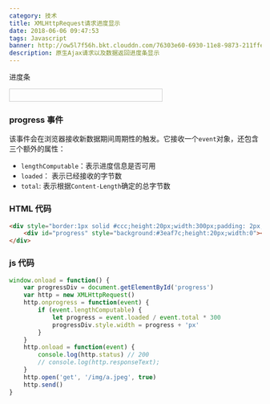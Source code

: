 ```yaml
---
category: 技术
title: XMLHttpRequest请求进度显示
date: 2018-06-06 09:47:53
tags: Javascript
banner: http://ow5l7f56h.bkt.clouddn.com/76303e60-6930-11e8-9873-211ffe76e27d
description: 原生Ajax请求以及数据返回进度条显示
---
```


进度条

<div style="border:1px solid #ccc;height:20px;width:300px;padding: 2px;"><div id="progress" style="background:#3eaf7c;height:20px;width:0"></div></div>

<script>
    export default {
        mounted() {
            window.onload = function() {
                var progressDiv = document.getElementById('progress')
                var http = new XMLHttpRequest();
                http.onprogress = function (event) {
                    if (event.lengthComputable) {
                        let progress = event.loaded / event.total * 300
                        progressDiv.style.width = progress + 'px';
                    }
                }
                http.onload = function (event) {
                    console.log(http.status);
                    // console.log(http.responseText);
                }
                http.open('get', '/img/a.jpeg?a='+Math.random(), true);
                http.send()
            }
        }
    }
</script>

### progress 事件

该事件会在浏览器接收新数据期间周期性的触发。它接收一个`event`对象，还包含三个额外的属性：

*   `lengthComputable`：表示进度信息是否可用
*   `loaded`： 表示已经接收的字节数
*   `total`: 表示根据`Content-Length`确定的总字节数

### HTML 代码

```html
<div style="border:1px solid #ccc;height:20px;width:300px;padding: 2px;">
    <div id="progress" style="background:#3eaf7c;height:20px;width:0"></div>
</div>
```

### js 代码

```js
window.onload = function() {
    var progressDiv = document.getElementById('progress')
    var http = new XMLHttpRequest()
    http.onprogress = function(event) {
        if (event.lengthComputable) {
            let progress = event.loaded / event.total * 300
            progressDiv.style.width = progress + 'px'
        }
    }
    http.onload = function(event) {
        console.log(http.status) // 200
        // console.log(http.responseText);
    }
    http.open('get', '/img/a.jpeg', true)
    http.send()
}
```

